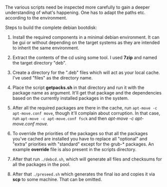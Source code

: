 The various scripts need be inspected more carefully to gain a deeper
understanding of what's happening. One has to adapt the paths
etc. according to the environment.

Steps to build the complete debian bootdisk:

1. Install the required components in a minimal debian environment. It
can be gui or without depending on the target systems as they are
intended to inherit the same environment.

2. Extract the contents of the cd using some tool. I used **7zip** and
named the target directory "deb".

3. Create a directory for the ".deb" files which will act as your
local cache. I've used "files" as the directory name.

4. Place the script **getpacks.sh** in that directory and run it with
the package name as argument. It'll get that package and the
dependencies based on the currently installed packages in the system.

5. After all the required packages are there in the cache, run
`apt-move -c apt-move.conf move`, though it'll complain about
corruption. In that case, run `apt-move -c apt-move.conf fsck` and
then *apt-move -c apt-move.conf move*.

6. To override the priorities of the packages so that all the packages
you've cached are installed you have to replace all "optional" and
"extra" priorities with "standard" except for the grub-* packages. An
example **override** file is also present in the scripts directory.

7. After that run `./debcd.sh`, which will generate all files and
checksums for all the packages in the pool.

8. After that `./preseed.sh` which generates the final iso and copies it
via **scp** to some machine. That can be omitted.

